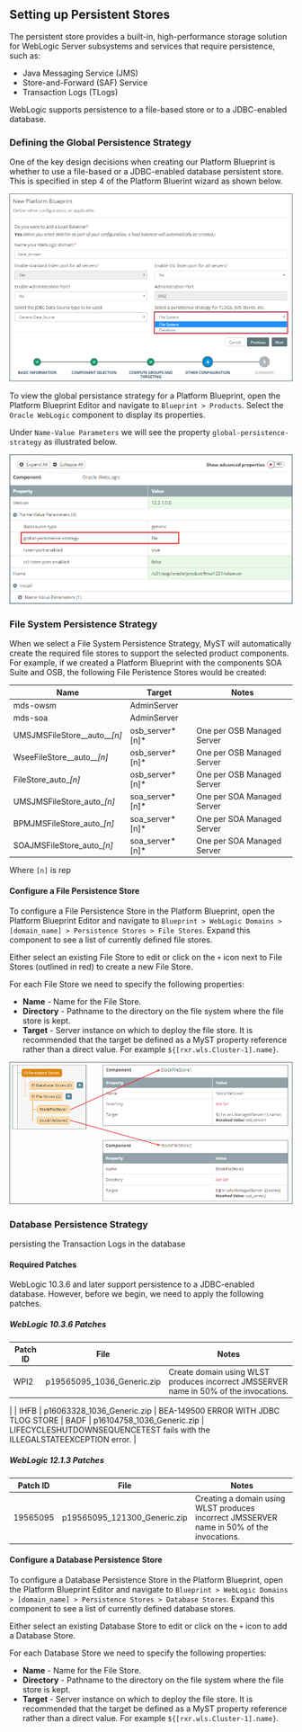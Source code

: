 ## Setting up Persistent Stores
The persistent store provides a built-in, high-performance storage solution for WebLogic Server subsystems and services that require persistence, such as: 
* Java Messaging Service (JMS)
* Store-and-Forward (SAF) Service
* Transaction Logs (TLogs)

WebLogic supports persistence to a file-based store or to a JDBC-enabled database.

### Defining the Global Persistence Strategy
One of the key design decisions when creating our Platform Blueprint is whether to use a file-based or a JDBC-enabled database persistent store. This is specified in step 4 of the Platform Bluerint wizard as shown below.

![](img/selectPersistenceStrategy.PNG)

To view the global persistance strategy for a Platform Blueprint, open the Platform Blueprint Editor and navigate to `Blueprint > Products`. Select the `Oracle WebLogic` component to display its properties. 

Under `Name-Value Parameters` we will see the property `global-persistence-strategy` as illustrated below.

![](img/persistenceStrategySetting.PNG)

### File System Persistence Strategy
When we select a File System Persistence Strategy, MyST will automatically create the required file stores to support the selected product components. For example, if we created a Platform Blueprint with the components SOA Suite and OSB, the following  File Peristence Stores would be created:

| Name | Target | Notes |
| ---- | ------ | ----- |
| mds-owsm | AdminServer ||
| mds-soa | AdminServer ||
| UMSJMSFileStore__auto__*[n]* | osb_server*[n]* | One per OSB Managed Server |
| WseeFileStore__auto__*[n]* | osb_server*[n]* | One per OSB Managed Server |
| FileStore_auto_*[n]* | osb_server*[n]* | One per OSB Managed Server |
| UMSJMSFileStore_auto_*[n]* | soa_server*[n]* | One per SOA Managed Server |
| BPMJMSFileStore_auto_*[n]* | soa_server*[n]* | One per SOA Managed Server |
| SOAJMSFileStore_auto_*[n]* | soa_server*[n]* | One per SOA Managed Server |

Where `[n]` is rep


#### Configure a File Persistence Store
To configure a File Persistence Store in the Platform Blueprint, open the Platform Blueprint Editor and navigate to `Blueprint > WebLogic Domains > [domain_name] > Persistence Stores > File Stores`. Expand this component to see a list of currently defined file stores.

Either select an existing File Store to edit or click on the `+` icon next to File Stores (outlined in red) to create a new File Store.

For each File Store we need to specify the following properties:
* **Name** - Name for the File Store.
* **Directory** - Pathname to the directory on the file system where the file store is kept.
* **Target** - Server instance on which to deploy the file store. It is recommended that the target be defined as a MyST property reference rather than a direct value. For example `${[rxr.wls.Cluster-1].name}`.

![](img/exampleFilePersistenceStore.png)




### Database Persistence Strategy
 persisting the Transaction Logs in the database

#### Required Patches
WebLogic 10.3.6 and later support persistence to a JDBC-enabled database. However, before we begin, we need to apply the following patches.

##### WebLogic 10.3.6 Patches

| Patch ID | File | Notes |
| -------- | ---- | ----- |
| WPI2 | p19565095_1036_Generic.zip | Create domain using WLST produces incorrect JMSSERVER name in 50% of the invocations.
 |
| IHFB | p16063328_1036_Generic.zip | BEA-149500 ERROR WITH JDBC TLOG STORE
| BADF | p16104758_1036_Generic.zip | LIFECYCLESHUTDOWNSEQUENCETEST fails with the ILLEGALSTATEEXCEPTION error.
 |

##### WebLogic 12.1.3 Patches

| Patch ID | File | Notes |
| -------- | ---- | ----- |
| 19565095 | p19565095_121300_Generic.zip | Creating a domain using WLST produces incorrect JMSSERVER name in 50% of the invocations. |




#### Configure a Database Persistence Store
To configure a Database Persistence Store in the Platform Blueprint, open the Platform Blueprint Editor and navigate to `Blueprint > WebLogic Domains > [domain_name] > Persistence Stores > Database Stores`. Expand this component to see a list of currently defined database stores.

Either select an existing Database Store to edit or click on the `+` icon to add a Database Store.

For each Database Store we need to specify the following properties:
* **Name** - Name for the File Store.
* **Directory** - Pathname to the directory on the file system where the file store is kept.
* **Target** - Server instance on which to deploy the file store. It is recommended that the target be defined as a MyST property reference rather than a direct value. For example `${[rxr.wls.Cluster-1].name}`.